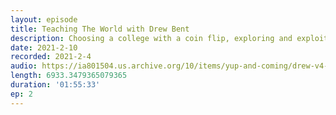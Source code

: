```yaml
---
layout: episode
title: Teaching The World with Drew Bent
description: Choosing a college with a coin flip, exploring and exploiting internships, dangers of the digital Sabbath, and coming to grips with reality. Drew is co-founder and CTO/COO of Schoolhouse.World, a free peer-to-peer tutoring platform led by Sal Khan of Khan Academy. 
date: 2021-2-10
recorded: 2021-2-4
audio: https://ia801504.us.archive.org/10/items/yup-and-coming/drew-v4-with-aftercredits.mp3
length: 6933.3479365079365
duration: '01:55:33'
ep: 2
---
```

